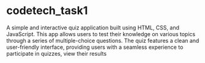 # codetech_task1
A simple and interactive quiz application built using HTML, CSS, and JavaScript. This app allows users to test their knowledge on various topics through a series of multiple-choice questions. The quiz features a clean and user-friendly interface, providing users with a seamless experience to participate in quizzes, view their results
